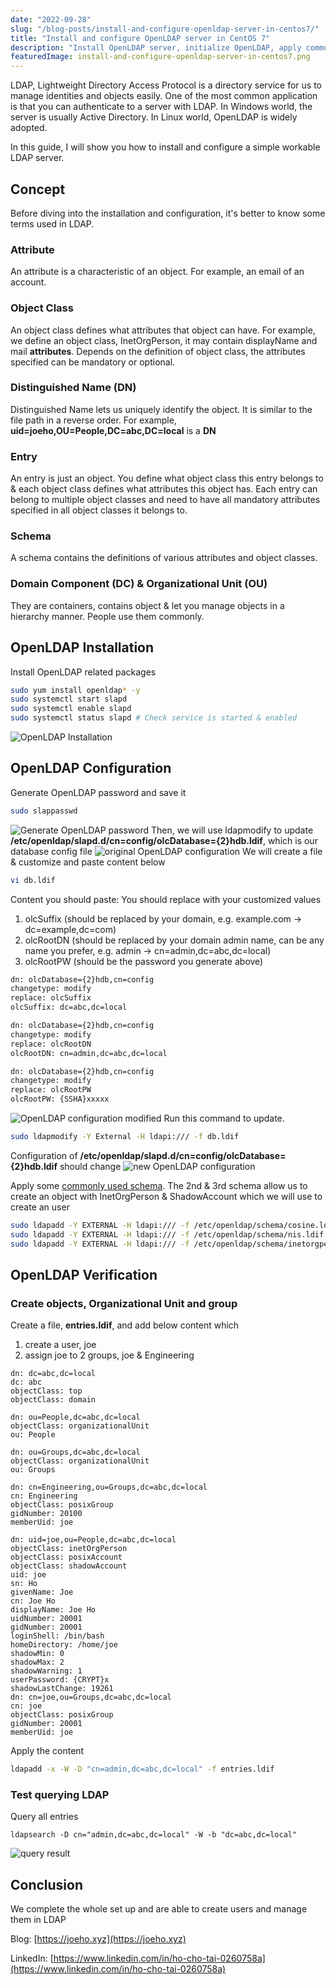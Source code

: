 ```yaml
---
date: "2022-09-28"
slug: "/blog-posts/install-and-configure-openldap-server-in-centos7/"
title: "Install and configure OpenLDAP server in CentOS 7"
description: "Install OpenLDAP server, initialize OpenLDAP, apply common LDAP schema configuration and create users in OpenLDAP in CentOS 7"
featuredImage: install-and-configure-openldap-server-in-centos7.png
---
```

LDAP, Lightweight Directory Access Protocol is a directory service for us to manage identities and objects easily. One of the most common application is that you can authenticate to a server with LDAP. In Windows world, the server is usually Active Directory. In Linux world, OpenLDAP is widely adopted.

In this guide, I will show you how to install and configure a simple workable LDAP server.

## Concept
Before diving into the installation and configuration, it's better to know some terms used in LDAP.

### Attribute
An attribute is a characteristic of an object. For example, an email of an account.

### Object Class
An object class defines what attributes that object can have. For example, we define an object class, InetOrgPerson, it may contain displayName and mail **attributes**. Depends on the definition of object class, the attributes specified can be mandatory or optional.

### Distinguished Name (DN)
Distinguished Name lets us uniquely identify the object. It is similar to the file path in a reverse order. For example, **uid=joeho,OU=People,DC=abc,DC=local** is a **DN**

### Entry
An entry is just an object. You define what object class this entry belongs to & each object class defines what attributes this object has. Each entry can belong to multiple object classes and need to have all mandatory attributes specified in all object classes it belongs to.

### Schema
A schema contains the definitions of various attributes and object classes.

### Domain Component (DC) & Organizational Unit (OU)
They are containers, contains object & let you manage objects in a hierarchy manner. People use them commonly.

## OpenLDAP Installation
Install OpenLDAP related packages
```bash
sudo yum install openldap* -y
sudo systemctl start slapd
sudo systemctl enable slapd
sudo systemctl status slapd # Check service is started & enabled
```
![OpenLDAP Installation](../../images/install-and-configure-openldap-server-in-centos7/openldap-installation.png)
## OpenLDAP Configuration
Generate OpenLDAP password and save it
```bash
sudo slappasswd
```
![Generate OpenLDAP password](../../images/install-and-configure-openldap-server-in-centos7/generate-openldap-password.png)
Then, we will use ldapmodify to update **/etc/openldap/slapd.d/cn=config/olcDatabase={2}hdb.ldif**, which is our database config file
![original OpenLDAP configuration](../../images/install-and-configure-openldap-server-in-centos7/original-openldap-configuration.png)
We will create a file & customize and paste content below
```bash
vi db.ldif
```
Content you should paste:
You should replace with your customized values
1. olcSuffix (should be replaced by your domain, e.g. example.com -> dc=example,dc=com)
2. olcRootDN (should be replaced by your domain admin name, can be any name you prefer, e.g. admin -> cn=admin,dc=abc,dc=local)
3. olcRootPW (should be the password you generate above)

```bash
dn: olcDatabase={2}hdb,cn=config
changetype: modify
replace: olcSuffix
olcSuffix: dc=abc,dc=local

dn: olcDatabase={2}hdb,cn=config
changetype: modify
replace: olcRootDN
olcRootDN: cn=admin,dc=abc,dc=local

dn: olcDatabase={2}hdb,cn=config
changetype: modify
replace: olcRootPW
olcRootPW: {SSHA}xxxxx
```

![OpenLDAP configuration modified](../../images/install-and-configure-openldap-server-in-centos7/openldap-configuration-modified.png)
Run this command to update.
```bash
sudo ldapmodify -Y External -H ldapi:/// -f db.ldif
```
Configuration of **/etc/openldap/slapd.d/cn=config/olcDatabase={2}hdb.ldif** should change
![new OpenLDAP configuration](../../images/install-and-configure-openldap-server-in-centos7/new-openldap-configuration.png)

Apply some [commonly used schema](https://www.openldap.org/doc/admin24/schema.html#:~:text=13.1.-,Distributed%20Schema%20Files,-OpenLDAP%20Software%20is). The 2nd & 3rd schema allow us to create an object with InetOrgPerson & ShadowAccount which we will use to create an user
```bash
sudo ldapadd -Y EXTERNAL -H ldapi:/// -f /etc/openldap/schema/cosine.ldif
sudo ldapadd -Y EXTERNAL -H ldapi:/// -f /etc/openldap/schema/nis.ldif
sudo ldapadd -Y EXTERNAL -H ldapi:/// -f /etc/openldap/schema/inetorgperson.ldif
```
## OpenLDAP Verification
### Create objects, Organizational Unit and group
Create a file, **entries.ldif**, and add below content which 
1. create a user, joe
2. assign joe to 2 groups, joe & Engineering

```
dn: dc=abc,dc=local
dc: abc
objectClass: top
objectClass: domain

dn: ou=People,dc=abc,dc=local
objectClass: organizationalUnit
ou: People

dn: ou=Groups,dc=abc,dc=local
objectClass: organizationalUnit
ou: Groups

dn: cn=Engineering,ou=Groups,dc=abc,dc=local
cn: Engineering
objectClass: posixGroup
gidNumber: 20100
memberUid: joe

dn: uid=joe,ou=People,dc=abc,dc=local
objectClass: inetOrgPerson
objectClass: posixAccount
objectClass: shadowAccount
uid: joe
sn: Ho
givenName: Joe
cn: Joe Ho
displayName: Joe Ho
uidNumber: 20001
gidNumber: 20001
loginShell: /bin/bash
homeDirectory: /home/joe
shadowMin: 0
shadowMax: 2
shadowWarning: 1
userPassword: {CRYPT}x
shadowLastChange: 19261
dn: cn=joe,ou=Groups,dc=abc,dc=local
cn: joe
objectClass: posixGroup
gidNumber: 20001
memberUid: joe
```

Apply the content

```bash
ldapadd -x -W -D "cn=admin,dc=abc,dc=local" -f entries.ldif
```
### Test querying LDAP
Query all entries
```
ldapsearch -D cn="admin,dc=abc,dc=local" -W -b "dc=abc,dc=local"
```
![query result](../../images/install-and-configure-openldap-server-in-centos7/query-result.png)

## Conclusion
We complete the whole set up and are able to create users and manage them in LDAP

Blog: [https://joeho.xyz](https://joeho.xyz)

LinkedIn: [https://www.linkedin.com/in/ho-cho-tai-0260758a](https://www.linkedin.com/in/ho-cho-tai-0260758a)
